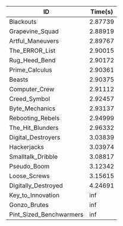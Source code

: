 |ID|Time(s)|
|-|-|
|Blackouts|2.87739|
|Grapevine_Squad|2.88919|
|Artful_Maneuvers|2.89767|
|The_ERROR_List|2.90015|
|Rug_Heed_Bend|2.90172|
|Prime_Calculus|2.90361|
|Beasts|2.90375|
|Computer_Crew|2.91112|
|Creed_Symbol|2.92457|
|Byte_Mechanics|2.93137|
|Rebooting_Rebels|2.94999|
|The_Hit_Blunders|2.96332|
|Digital_Destroyers|3.03839|
|Hackerjacks|3.03974|
|Smalltalk_Dribble|3.08817|
|Pseudo_Boom|3.12342|
|Loose_Screws|3.15615|
|Digitally_Destroyed|4.24691|
|Key_to_Innovation|inf|
|Gonzo_Brutes|inf|
|Pint_Sized_Benchwarmers|inf|
